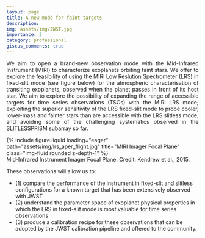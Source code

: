 ```yaml
---
layout: page
title: A new mode for faint targets
description: 
img: assets/img/JWST.jpg
importance: 2
category: professional
giscus_comments: true
---
```



<p style="text-align:justify;">
We aim to open a brand-new observation mode with the Mid-Infrared Instrument (MIRI) to characterize exoplanets orbiting faint stars. We offer to explore the feasibility of using the MIRI Low Reslution Spectrometer (LRS) in fixed-slit mode (see figure below) for the atmospheric characterisation of transiting exoplanets, observed when the planet passes in front of its host star. We aim to explore the possibility of expanding the range of accessible targets for time series observations (TSOs) with the MIRI LRS mode; exploiting the superior sensitivity of the LRS fixed-slit mode to probe cooler, lower-mass and fainter stars than are accessible with the LRS slitless mode, and avoiding some of the challenging systematics observed in the SLITLESSPRISM subarray so far. 
</p>

<div class="row">
    <div class="col-sm mt-3 mt-md-0">
        {% include figure.liquid loading="eager" path="assets/img/lrs_aper_flight.jpg" title="MIRI Imager Focal Plane" class="img-fluid rounded z-depth-1" %}
    </div>
</div>
<div class="caption">
    Mid-Infrared Instrument Imager Focal Plane. Credit: Kendrew et al., 2015.
</div>

<p style="text-align:justify;">
These observations will allow us to: 
<ul>
    <li>(1) compare the performance of the instrument in fixed-slit and slitless configurations for a known target that has been extensively observed with JWST </li>
    <li>(2) understand the parameter space of exoplanet physical properties in which the LRS in fixed-slit mode is most valuable for time series observations</li>
    <li>(3) produce a calibration recipe for these observations that can be adopted by the JWST calibration pipeline and offered to the community.</li>
</ul>
</p>
